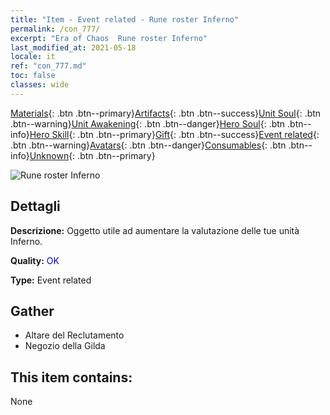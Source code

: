```yaml
---
title: "Item - Event related - Rune roster Inferno"
permalink: /con_777/
excerpt: "Era of Chaos  Rune roster Inferno"
last_modified_at: 2021-05-18
locale: it
ref: "con_777.md"
toc: false
classes: wide
---
```

 [Materials](/ItemsIT/){: .btn .btn--primary}[Artifacts](/ItemsIT/Artifacts/){: .btn .btn--success}[Unit Soul](/ItemsIT/UnitSoul/){: .btn .btn--warning}[Unit Awakening](/ItemsIT/UnitAwakening/){: .btn .btn--danger}[Hero Soul](/ItemsIT/HeroSoul/){: .btn .btn--info}[Hero Skill](/ItemsIT/HeroSkill/){: .btn .btn--primary}[Gift](/ItemsIT/Gift/){: .btn .btn--success}[Event related](/ItemsIT/Events/){: .btn .btn--warning}[Avatars](/ItemsIT/Avatars/){: .btn .btn--danger}[Consumables](/ItemsIT/Consumables/){: .btn .btn--info}[Unknown](/ItemsIT/Unknown/){: .btn .btn--primary}

 ![Rune roster Inferno](/images/t/i_tool_tujian10.png)

## Dettagli
 **Descrizione:** Oggetto utile ad aumentare la valutazione delle tue unità Inferno.

 **Quality:** <span style="color: #0000CD">OK</span>

 **Type:** Event related

## Gather

*    Altare del Reclutamento 
*    Negozio della Gilda 

## This item contains:

  None

